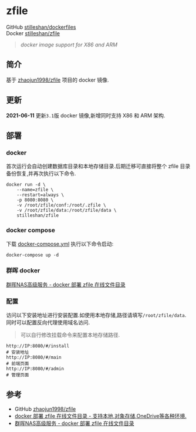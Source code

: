 # zfile

GitHub [stilleshan/dockerfiles](https://github.com/stilleshan/dockerfiles)  
Docker [stilleshan/zfile](https://hub.docker.com/r/stilleshan/zfile)
> *docker image support for X86 and ARM*

## 简介
基于 [zhaojun1998/zfile](https://github.com/zhaojun1998/zfile) 项目的 docker 镜像.

## 更新
**2021-06-11** 更新`3.1`版 docker 镜像,新增同时支持 X86 和 ARM 架构.

## 部署
### docker
首次运行会自动创建数据库目录和本地存储目录.后期迁移可直接将整个 zfile 目录备份恢复,并再次执行以下命令.
```shell
docker run -d \
    --name=zfile \
    --restart=always \
    -p 8080:8080 \
    -v /root/zfile/conf:/root/.zfile \
    -v /root/zfile/data:/root/zfile/data \
    stilleshan/zfile
```

### docker compose
下载 [docker-compose.yml](https://raw.githubusercontent.com/stilleshan/dockerfiles/main/zfile/docker-compose.yml) 执行以下命令启动:
```shell
docker-compose up -d
```

### 群晖 docker
[群晖NAS高级服务 - docker 部署 zfile 在线文件目录](https://www.ioiox.com/archives/93.html)

### 配置
访问以下安装地址进行安装配置.如使用本地存储,路径请填写`/root/zfile/data`.同时可以配置反向代理使用域名访问.
> 可以自行修改挂载命令来配置本地存储路径.
```shell
http://IP:8080/#/install
# 安装地址
http://IP:8080/#/main
# 前端页面
http://IP:8080/#/admin
# 管理页面
```

## 参考
- GitHub [zhaojun1998/zfile](https://github.com/zhaojun1998/zfile)
- [docker 部署 zfile 在线文件目录 - 支持本地,对象存储,OneDrive等各种环境.](https://www.ioiox.com/archives/92.html)
- [群晖NAS高级服务 - docker 部署 zfile 在线文件目录](https://www.ioiox.com/archives/93.html)

